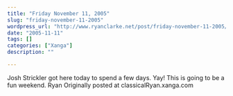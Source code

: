 ```yaml
---
title: "Friday November 11, 2005"
slug: "friday-november-11-2005"
wordpress_url: "http://www.ryanclarke.net/post/friday-november-11-2005/"
date: "2005-11-11"
tags: []
categories: ["Xanga"]
description: ""

---
```


Josh Strickler got here today to spend a few days. Yay! This is going to be a fun weekend.
 Ryan
Originally posted at classicalRyan.xanga.com
